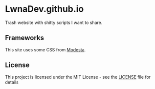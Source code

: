 # LwnaDev.github.io
Trash website with shitty scripts I want to share.

## Frameworks
This site uses some CSS from [Modesta](https://github.com/AlexFlipnote/Modesta).

## License
This project is licensed under the MIT License - see the [LICENSE](LICENSE) file for details
